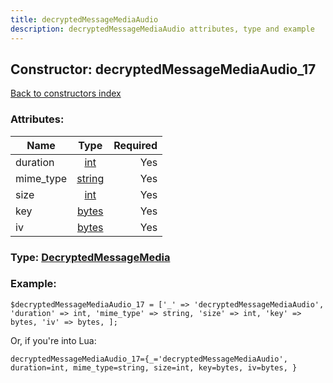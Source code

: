 ```yaml
---
title: decryptedMessageMediaAudio
description: decryptedMessageMediaAudio attributes, type and example
---
```

## Constructor: decryptedMessageMediaAudio\_17  
[Back to constructors index](index.md)



### Attributes:

| Name     |    Type       | Required |
|----------|:-------------:|---------:|
|duration|[int](../types/int.md) | Yes|
|mime\_type|[string](../types/string.md) | Yes|
|size|[int](../types/int.md) | Yes|
|key|[bytes](../types/bytes.md) | Yes|
|iv|[bytes](../types/bytes.md) | Yes|



### Type: [DecryptedMessageMedia](../types/DecryptedMessageMedia.md)


### Example:

```
$decryptedMessageMediaAudio_17 = ['_' => 'decryptedMessageMediaAudio', 'duration' => int, 'mime_type' => string, 'size' => int, 'key' => bytes, 'iv' => bytes, ];
```  

Or, if you're into Lua:  


```
decryptedMessageMediaAudio_17={_='decryptedMessageMediaAudio', duration=int, mime_type=string, size=int, key=bytes, iv=bytes, }

```


